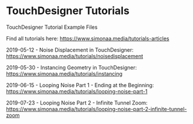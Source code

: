 # TouchDesigner Tutorials
 TouchDesigner Tutorial Example Files
 
Find all tutorials here: https://www.simonaa.media/tutorials-articles

2019-05-12 - Noise Displacement in TouchDesigner: https://www.simonaa.media/tutorials/noisedisplacement

2019-05-30 - Instancing Geometry in TouchDesigner: https://www.simonaa.media/tutorials/instancing

2019-06-15 - Looping Noise Part 1 - Ending at the Beginning: https://www.simonaa.media/tutorials/looping-noise-part-1

2019-07-23 - Looping Noise Part 2 - Infinite Tunnel Zoom: https://www.simonaa.media/tutorials/looping-noise-part-2-infinite-tunnel-zoom
